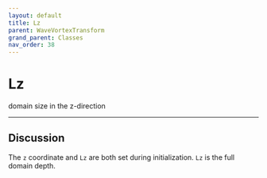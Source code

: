 ```yaml
---
layout: default
title: Lz
parent: WaveVortexTransform
grand_parent: Classes
nav_order: 38
---
```


#  Lz

domain size in the z-direction


---

## Discussion

The `z` coordinate and `Lz` are both set during initialization. `Lz` is the full domain depth.

